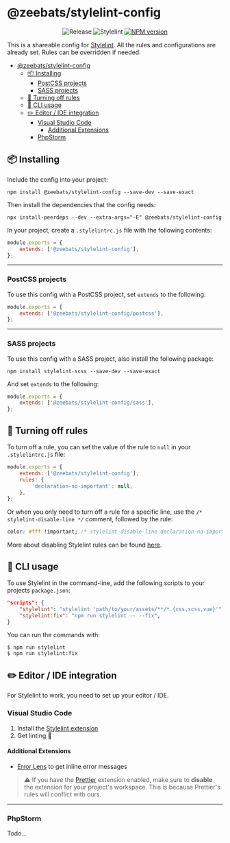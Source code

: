 # @zeebats/stylelint-config

<p align="center">
    <img src="https://img.shields.io/badge/release-1.0.x-informational" alt="Release">
    <img src="https://img.shields.io/badge/stylelint-%5E14.x-informational" alt="Stylelint">
    <a href="https://www.npmjs.com/package/@zeebats/stylelint-config"><img src="https://img.shields.io/npm/v/@zeebats/stylelint-config.svg" alt="NPM version"></a>
</p>

This is a shareable config for [Stylelint](https://stylelint.io/). All the rules and configurations are already set. Rules can be overridden if needed.

- [@zeebats/stylelint-config](#zeebatsstylelint-config)
  - [:package: Installing](#package-installing)
    - [PostCSS projects](#postcss-projects)
    - [SASS projects](#sass-projects)
  - [:firecracker: Turning off rules](#firecracker-turning-off-rules)
  - [:rocket: CLI usage](#rocket-cli-usage)
  - [:pencil2: Editor / IDE integration](#pencil2-editor--ide-integration)
    - [Visual Studio Code](#visual-studio-code)
      - [Additional Extensions](#additional-extensions)
    - [PhpStorm](#phpstorm)

## :package: Installing

Include the config into your project:

```shell
npm install @zeebats/stylelint-config --save-dev --save-exact
```

Then install the dependencies that the config needs:

```shell
npx install-peerdeps --dev --extra-args="-E" @zeebats/stylelint-config
```

In your project, create a `.stylelintrc.js` file with the following contents:

```js
module.exports = {
    extends: ['@zeebats/stylelint-config'],
};
```

---

### PostCSS projects

To use this config with a PostCSS project, set `extends` to the following:

```js
module.exports = {
    extends: ['@zeebats/stylelint-config/postcss'],
};
```

---

### SASS projects

To use this config with a SASS project, also install the following package:

```shell
npm install stylelint-scss --save-dev --save-exact
```

And set `extends` to the following:

```js
module.exports = {
    extends: ['@zeebats/stylelint-config/sass'],
};
```

## :firecracker: Turning off rules

To turn off a rule, you can set the value of the rule to `null` in your `.stylelintrc.js` file:

```js
module.exports = {
    extends: ['@zeebats/stylelint-config'],
    rules: {
        'declaration-no-important': null,
    },
};
```

Or when you only need to turn off a rule for a specific line, use the `/* stylelint-disable-line */` comment, followed by the rule:

```css
color: #fff !important; /* stylelint-disable-line declaration-no-important */
```

More about disabling Stylelint rules can be found [here](https://stylelint.io/user-guide/ignore-code/).

## :rocket: CLI usage

To use Stylelint in the command-line, add the following scripts to your projects `package.json`:

```json
"scripts": {
    "stylelint": "stylelint 'path/to/your/assets/**/*.{css,scss,vue}'",
    "stylelint:fix": "npm run stylelint -- --fix",
}
```

You can run the commands with:
```shell
$ npm run stylelint
$ npm run stylelint:fix
```

## :pencil2: Editor / IDE integration

For Stylelint to work, you need to set up your editor / IDE.

### Visual Studio Code

1. Install the [Stylelint extension](https://marketplace.visualstudio.com/items?itemName=stylelint.vscode-stylelint)
2. Get linting :rocket:

#### Additional Extensions

- [Error Lens](https://marketplace.visualstudio.com/items?itemName=usernamehw.errorlens) to get inline error messages

> :warning: If you have the [Prettier](https://marketplace.visualstudio.com/items?itemName=esbenp.prettier-vscode) extension enabled, make sure to **disable** the extension for your project's workspace. This is because Prettier's rules will conflict with ours.

---

### PhpStorm

Todo…
